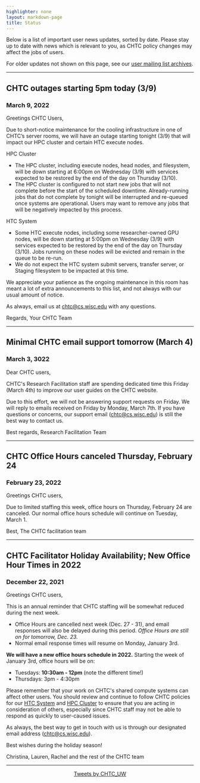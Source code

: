 ```yaml
---
highlighter: none
layout: markdown-page
title: Status
---
```


Below is a list of important user news updates, sorted by date. Please
stay up to date with news which is relevant to you, as CHTC policy
changes may affect the jobs of users.

For older updates not shown on this page, see our [user mailing list
archives](https://www-auth.cs.wisc.edu/lists/chtc-users/).

------------------------------------------------------------------------

## CHTC outages starting 5pm today (3/9)
### March 9, 2022

Greetings CHTC Users,
 
Due to short-notice maintenance for the cooling infrastructure in one of CHTC’s server rooms, we will have an outage starting tonight (3/9) that will impact our HPC cluster and certain HTC execute nodes. 
 
HPC Cluster
* The HPC cluster, including execute nodes, head nodes, and filesystem, will be down starting at 6:00pm on Wednesday (3/9) with services expected to be restored by the end of the day on Thursday (3/10). 
* The HPC cluster is configured to not start new jobs that will not complete before the start of the scheduled downtime. Already-running jobs that do not complete by tonight will be interrupted and re-queued once systems are operational. Users may want to remove any jobs that will be negatively impacted by this process. 
 
HTC System
* Some HTC execute nodes, including some researcher-owned GPU nodes, will be down starting at 5:00pm on Wednesday (3/9) with services expected to be restored by the end of the day on Thursday (3/10). Jobs running on these nodes will be evicted and remain in the queue to be re-run. 
* We do not expect the HTC system submit servers, transfer server, or Staging filesystem to be impacted at this time. 
 
We appreciate your patience as the ongoing maintenance in this room has meant a lot of extra announcements to this list, and not always with our usual amount of notice.
 
As always, email us at chtc@cs.wisc.edu with any questions. 
 
Regards,
Your CHTC Team

------------------------------------------------------------------------

## Minimal CHTC email support tomorrow (March 4)
### March 3, 3022

Dear CHTC users, 

CHTC's Research Facilitation staff are spending dedicated time this Friday 
(March 4th) to improve our user guides on the CHTC website. 

Due to this effort, we will not be answering support requests on Friday. We 
will reply to emails received on Friday by Monday, March 7th. If you have 
questions or concerns, our support email (chtc@cs.wisc.edu) is still the best way to contact us. 

Best regards, 
Research Facilitation Team

------------------------------------------------------------------------

## CHTC Office Hours canceled Thursday, February 24
### February 23, 2022

Greetings CHTC users, 

Due to limited staffing this week, office hours on Thursday, February 24 are canceled. 
Our normal office hours schedule will continue on Tuesday, March 1. 

Best, 
The CHTC facilitation team

------------------------------------------------------------------------


## CHTC Facilitator Holiday Availability; New Office Hour Times in 2022
### December 22, 2021

Greetings CHTC users, 

This is an annual reminder that CHTC staffing will be somewhat reduced during the next week. 

- Office Hours are cancelled next week (Dec. 27 - 31), and email responses will also be delayed during 
this period. *Office Hours are still on for tomorrow, Dec. 23.*
- Normal email response times will resume on Monday, January 3rd. 

**We will have a new office hours schedule in 2022.** Starting the week of January 3rd, office hours will be on: 

- Tuesdays: **10:30am - 12pm** (note the different time!)
- Thursdays: 3pm - 4:30pm

Please remember that your work on CHTC's shared compute systems can affect other users. You should review and 
continue to follow CHTC policies for our [HTC System](use-submit-node.html) and [HPC Cluster](hpc-overview.html) to ensure that you are 
acting in consideration of others, especially since CHTC staff may not be able to respond as quickly to user-caused issues.

As always, the best way to get in touch with us is through our designated email address (chtc@cs.wisc.edu). 

Best wishes during the holiday season!

Christina, Lauren, Rachel and the rest of the CHTC team

------------------------------------------------------------------------

<center><a class="twitter-timeline" data-width="800" data-height="500" data-theme="light" data-link-color="#2B7BB9" href="https://twitter.com/CHTC_UW?ref_src=twsrc%5Etfw">Tweets by CHTC_UW</a> <script async src="https://platform.twitter.com/widgets.js" charset="utf-8"></script></center>
